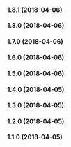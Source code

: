 #### 1.8.1 (2018-04-06)

#### 1.8.0 (2018-04-06)

#### 1.7.0 (2018-04-06)

#### 1.6.0 (2018-04-06)

#### 1.5.0 (2018-04-06)

#### 1.4.0 (2018-04-05)

#### 1.3.0 (2018-04-05)

#### 1.2.0 (2018-04-05)

#### 1.1.0 (2018-04-05)

